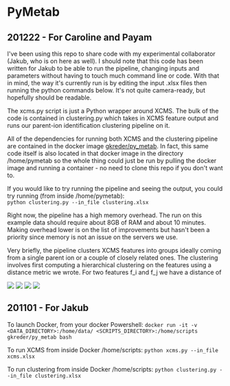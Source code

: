 # PyMetab

## 201222 - For Caroline and Payam

I've been using this repo to share code with my experimental collaborator (Jakub, who is on here as well). I should note that this code has been written for Jakub to be able to run the pipeline, changing inputs and parameters without having to touch much command line or code. With that in mind, the way it's currently run is by editing the input .xlsx files then running the python commands below. It's not quite camera-ready, but hopefully should be readable. 

The xcms.py script is just a Python wrapper around XCMS. The bulk of the code is contained in clustering.py which takes in XCMS feature output and
runs our parent-ion identification clustering pipeline on it. 

All of the dependencies for running both XCMS and the clustering pipeline are contained in the docker image [gkreder/py_metab](https://hub.docker.com/r/gkreder/py_metab). In fact, this same code itself is also located in that docker image in the directory /home/pymetab so the whole thing could just be run by pulling the docker image and running a container - no need to clone this repo if you don't want to. 

If you would like to try running the pipeline and seeing the output, you could try running (from inside /home/pymetab):   
```python clustering.py --in_file clustering.xlsx```

Right now, the pipeline has a high memory overhead. The run on this example data should require about 8GB of RAM and about 10 minutes. Making overhead lower is on the list of improvements but hasn't been a priority since memory is not an issue on the servers we use. 

Very briefly, the pipeline clusters XCMS features into groups ideally coming from a single parent ion or a couple of closely related ones. The clustering involves first computing a hierarchical clustering on the features using a distance metric we wrote. For two features f_i and f_j we have a distance of 

<img src="https://render.githubusercontent.com/render/math?math=d(f_i,f_j) = (1- R_{i,j})\+\alpha \cdot \left(1 - \exp\left(\frac{-\rho_{i,j}}{\tau}\right)\right)">    
<img src="https://render.githubusercontent.com/render/math?math=\rho_{i,j} = \sqrt{\frac{1}{n} \sum_{k = 1}^{n} (t_{i,k} - t_{j,k})^2}">    
<img src="https://render.githubusercontent.com/render/math?math=R_{i,j} = \text{Pearson Correlation between feature i and feature j calculated across overlapping samples}">    
<img src="https://render.githubusercontent.com/render/math?math=t_{i,k} = \text{Retention time of feature i for sample k}">    



## 201101 - For Jakub

To launch Docker, from your docker Powershell:
```docker run -it -v <DATA_DIRECTORY>:/home/data/ <SCRIPTS_DIRECTORY>:/home/scripts gkreder/py_metab bash```

To run XCMS from inside Docker /home/scripts:
```python xcms.py --in_file xcms.xlsx```

To run clustering from inside Docker /home/scripts:
```python clustering.py --in_file clustering.xlsx```

